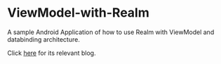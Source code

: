 # ViewModel-with-Realm


A sample Android Application of how to use Realm with ViewModel and databinding
architecture.

Click [here](https://www.nativenote.com/post-details/189) for its relevant blog.